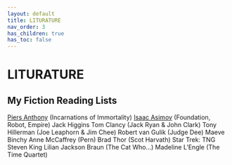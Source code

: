 ```yaml
---
layout: default
title: LITURATURE
nav_order: 3
has_children: true
has_toc: false
---
```

# LITURATURE

## My Fiction Reading Lists
[Piers Anthony](reading_lists/piers_anthony) (Incarnations of Immortality)
[Isaac Asimov](reading_lists/isaac_asimov) (Foundation, Robot, Empire)
Jack Higgins
Tom Clancy (Jack Ryan & John Clark)
Tony Hillerman (Joe Leaphorn & Jim Chee)
Robert van Gulik (Judge Dee)
Maeve Binchy
Anne McCaffrey (Pern)
Brad Thor (Scot Harvath)
Star Trek: TNG
Steven King
Lilian Jackson Braun (The Cat Who…)
Madeline L’Engle (The Time Quartet)